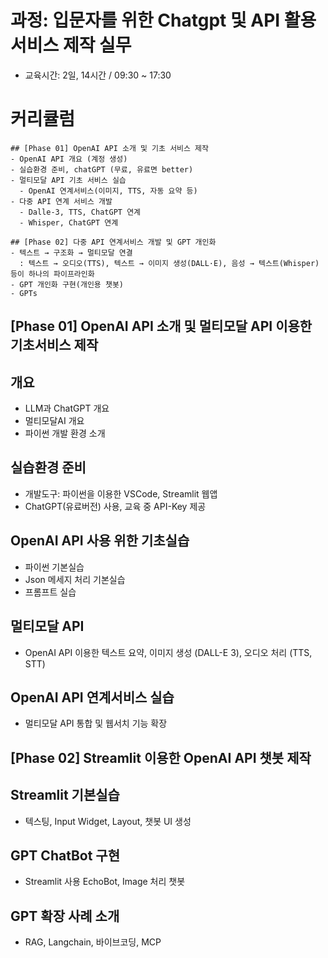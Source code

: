 # 과정: 입문자를 위한 Chatgpt 및 API 활용 서비스 제작 실무
- 교육시간: 2일, 14시간 / 09:30 ~ 17:30

# 커리큘럼
```
## [Phase 01] OpenAI API 소개 및 기초 서비스 제작
- OpenAI API 개요 (계정 생성)
- 실습환경 준비, chatGPT (무료, 유료면 better)
- 멀티모달 API 기초 서비스 실습
  - OpenAI 연계서비스(이미지, TTS, 자동 요약 등)
- 다중 API 연계 서비스 개발
  - Dalle-3, TTS, ChatGPT 연계
  - Whisper, ChatGPT 연계
  
## [Phase 02] 다중 API 연계서비스 개발 및 GPT 개인화
- 텍스트 → 구조화 → 멀티모달 연결
  : 텍스트 → 오디오(TTS), 텍스트 → 이미지 생성(DALL·E), 음성 → 텍스트(Whisper) 등이 하나의 파이프라인화
- GPT 개인화 구현(개인용 챗봇)
- GPTs
```

## [Phase 01] OpenAI API 소개 및 멀티모달 API 이용한 기초서비스 제작

## 개요
- LLM과 ChatGPT 개요
- 멀티모달AI 개요
- 파이썬 개발 환경 소개

## 실습환경 준비
- 개발도구: 파이썬을 이용한 VSCode, Streamlit 웹앱
- ChatGPT(유료버전) 사용, 교육 중 API-Key 제공

## OpenAI API 사용 위한 기초실습
- 파이썬 기본실습
- Json 메세지 처리 기본실습
- 프롬프트 실습

## 멀티모달 API
- OpenAI API 이용한 텍스트 요약, 이미지 생성 (DALL-E 3), 오디오 처리 (TTS, STT)

## OpenAI API 연계서비스 실습
- 멀티모달 API 통합 및 웹서치 기능 확장

## [Phase 02] Streamlit 이용한 OpenAI API 챗봇 제작

## Streamlit 기본실습
- 텍스팅, Input Widget, Layout, 챗봇 UI 생성

## GPT ChatBot 구현
- Streamlit 사용 EchoBot, Image 처리 챗봇

## GPT 확장 사례 소개
- RAG, Langchain, 바이브코딩, MCP


